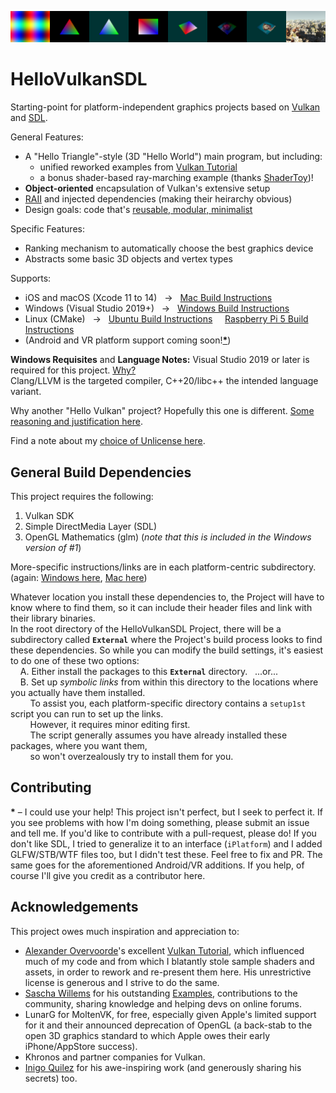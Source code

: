 ![snapshots of all demos](https://github.com/electromaggot/HelloVulkanSDL/blob/master/screenshots.png)
# HelloVulkanSDL
Starting-point for platform-independent graphics projects based on [Vulkan](https://www.khronos.org/vulkan/) and [SDL](https://www.libsdl.org/).

General Features:
- A "Hello Triangle"-style (3D "Hello World") main program, but including:
  - unified reworked examples from [Vulkan Tutorial](https://vulkan-tutorial.com/)
  - a bonus shader-based ray-marching example (thanks [ShaderToy](https://www.shadertoy.com/))!
- **Object-oriented** encapsulation of Vulkan's extensive setup
- [RAII](https://en.cppreference.com/w/cpp/language/raii) and injected dependencies (making their heirarchy obvious)
- Design goals: code that's [reusable, modular, minimalist](https://github.com/electromaggot/HelloVulkanSDL/wiki/Not%E2%80%90so%E2%80%90frequently-Asked-Questions#design-goals)

Specific Features:
- Ranking mechanism to automatically choose the best graphics device
- Abstracts some basic 3D objects and vertex types

Supports:
- iOS and macOS (Xcode 11 to 14) &nbsp; &rarr; &nbsp; [Mac Build Instructions](https://github.com/electromaggot/HelloVulkanSDL/tree/master/Xcode#mac-build-instructions)
- Windows (Visual Studio 2019+) &nbsp; &rarr; &nbsp; [Windows Build Instructions](https://github.com/electromaggot/HelloVulkanSDL/tree/master/VisualStudio#windows-build-instructions)
- Linux (CMake) &nbsp; &rarr; &nbsp; [Ubuntu Build Instructions](https://github.com/electromaggot/HelloVulkanSDL/tree/master/CMakeLinux#ubuntu--build-instructions) &nbsp; &nbsp; [Raspberry Pi 5 Build Instructions](https://github.com/electromaggot/HelloVulkanSDL/tree/master/CMakeRasPi#raspberry-pi-5--build-instructions)
- (Android and VR platform support coming soon!__[*](https://github.com/electromaggot/HelloVulkanSDL#contributing)__)

**Windows Requisites** and **Language Notes:** Visual Studio 2019 or later is required for this project.  [Why?](https://github.com/electromaggot/HelloVulkanSDL/wiki/Not%E2%80%90so%E2%80%90frequently-Asked-Questions#why-visual-studio-2019-only)\
Clang/LLVM is the targeted compiler, C++20/libc++ the intended language variant.

Why another "Hello Vulkan" project?  Hopefully this one is different.  [Some reasoning and justification here](https://github.com/electromaggot/HelloVulkanSDL/wiki/Not%E2%80%90so%E2%80%90frequently-Asked-Questions#why-another-hello-vulkan-or-hello-triangle-etc-when-there-are-many-others-on-github).

Find a note about my [choice of Unlicense here](https://github.com/electromaggot/HelloVulkanSDL/wiki/Not%E2%80%90so%E2%80%90frequently-Asked-Questions#license-related-personal-comment).

## General Build Dependencies

This project requires the following:
 1. Vulkan SDK
 2. Simple DirectMedia Layer (SDL)
 3. OpenGL Mathematics (glm) (*note that this is included in the Windows version of #1*)

More-specific instructions/links are in each platform-centric subdirectory. &nbsp; (again: [Windows here](https://github.com/electromaggot/HelloVulkanSDL/tree/master/VisualStudio#windows-build-instructions), [Mac here](https://github.com/electromaggot/HelloVulkanSDL/tree/master/Xcode#mac-build-instructions))

Whatever location you install these dependencies to, the Project will have to know where to find them, so it can include their header files and link with their library binaries.\
In the root directory of the HelloVulkanSDL Project, there will be a subdirectory called **`External`** where the Project's build process looks to find these dependencies.  So while you can modify the build settings, it's easiest to do one of these two options:\
&nbsp; &nbsp; A. Either install the packages to this **`External`** directory. &nbsp; ...or...\
&nbsp; &nbsp; B. Set up *symbolic links* from within this directory to the locations where you actually have them installed.\
&nbsp; &nbsp; &nbsp; &nbsp; To assist you, each platform-specific directory contains a `setup1st` script you can run to set up the links.\
&nbsp; &nbsp; &nbsp; &nbsp; However, it requires minor editing first.\
&nbsp; &nbsp; &nbsp; &nbsp; The script generally assumes you have already installed these packages, where you want them,\
&nbsp; &nbsp; &nbsp; &nbsp; so won't overzealously try to install them for you.

## Contributing

__&#42;__ &ndash; I could use your help!  This project isn't perfect, but I seek to perfect it.  If you see problems with how I'm doing something, please submit an issue and tell me.  If you'd like to contribute with a pull-request, please do!  If you don't like SDL, I tried to generalize it to an interface (`iPlatform`) and I added GLFW/STB/WTF files too, but I didn't test these.  Feel free to fix and PR.  The same goes for the aforementioned Android/VR additions.  If you help, of course I'll give you credit as a contributor here.

## Acknowledgements

This project owes much inspiration and appreciation to:
- [Alexander Overvoorde](https://github.com/Overv)'s excellent [Vulkan Tutorial](https://vulkan-tutorial.com/), which influenced much of my code and from which I blatantly stole sample shaders and assets, in order to rework and re-present them here.  His unrestrictive license is generous and I strive to do the same.
- [Sascha Willems](https://www.saschawillems.de) for his outstanding [Examples](https://github.com/SaschaWillems/Vulkan), contributions to the community, sharing knowledge and helping devs on online forums.
- LunarG for MoltenVK, for free, especially given Apple's limited support for it and their announced deprecation of OpenGL (a back-stab to the open 3D graphics standard to which Apple owes their early iPhone/AppStore success).
- Khronos and partner companies for Vulkan.
- [Inigo Quilez](https://www.iquilezles.org) for his awe-inspiring work (and generously sharing his secrets) too.

